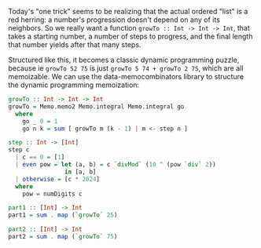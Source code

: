 Today's "one trick" seems to be realizing that the actual ordered "list" is a
red herring: a number's progression doesn't depend on any of its neighbors. So
we really want a function `growTo :: Int -> Int -> Int`, that takes a
starting number, a number of steps to progress, and the final length that
number yields after that many steps.

Structured like this, it becomes a classic dynamic programming puzzle, because
ie `growTo 52 75` is just `growTo 5 74 + growTo 2 75`, which are all
memoizable. We can use the data-memocombinators library to structure the
dynamic programming memoization:

```haskell
growTo :: Int -> Int -> Int
growTo = Memo.memo2 Memo.integral Memo.integral go
  where
    go _ 0 = 1
    go n k = sum [ growTo m (k - 1) | m <- step n ]

step :: Int -> [Int]
step c
  | c == 0 = [1]
  | even pow = let (a, b) = c `divMod` (10 ^ (pow `div` 2))
                in [a, b]
  | otherwise = [c * 2024]
  where
    pow = numDigits c

part1 :: [Int] -> Int
part1 = sum . map (`growTo` 25)

part2 :: [Int] -> Int
part2 = sum . map (`growTo` 75)
```
